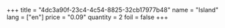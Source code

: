 +++
title = "4dc3a90f-23c4-4c54-8825-32cb17977b48"
name = "Island"
lang = ["en"]
price = "0.09"
quantity = 2
foil = false
+++
